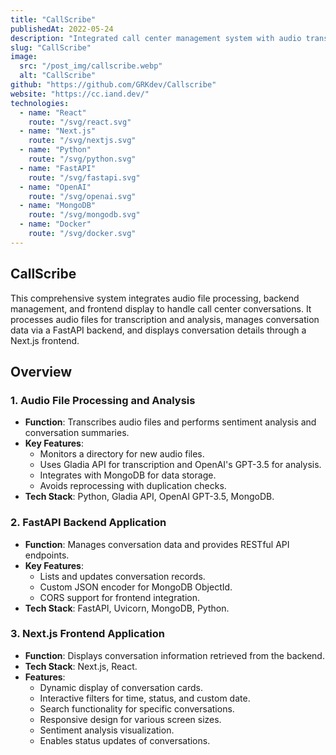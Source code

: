 ```yaml
---
title: "CallScribe"
publishedAt: 2022-05-24
description: "Integrated call center management system with audio transcription, FastAPI for data handling, and a Next.js interface for accessing and interacting with conversation data."
slug: "CallScribe"
image: 
  src: "/post_img/callscribe.webp"
  alt: "CallScribe"
github: "https://github.com/GRKdev/Callscribe"
website: "https://cc.iand.dev/"
technologies:
  - name: "React"
    route: "/svg/react.svg"
  - name: "Next.js"
    route: "/svg/nextjs.svg"
  - name: "Python"
    route: "/svg/python.svg"
  - name: "FastAPI"
    route: "/svg/fastapi.svg"
  - name: "OpenAI"
    route: "/svg/openai.svg"
  - name: "MongoDB"
    route: "/svg/mongodb.svg"
  - name: "Docker"
    route: "/svg/docker.svg"
---
```



## CallScribe
This comprehensive system integrates audio file processing, backend management, and frontend display to handle call center conversations. It processes audio files for transcription and analysis, manages conversation data via a FastAPI backend, and displays conversation details through a Next.js frontend.

## Overview

### 1. Audio File Processing and Analysis
- **Function**: Transcribes audio files and performs sentiment analysis and conversation summaries.
- **Key Features**:
  - Monitors a directory for new audio files.
  - Uses Gladia API for transcription and OpenAI's GPT-3.5 for analysis.
  - Integrates with MongoDB for data storage.
  - Avoids reprocessing with duplication checks.
- **Tech Stack**: Python, Gladia API, OpenAI GPT-3.5, MongoDB.

### 2. FastAPI Backend Application
- **Function**: Manages conversation data and provides RESTful API endpoints.
- **Key Features**:
  - Lists and updates conversation records.
  - Custom JSON encoder for MongoDB ObjectId.
  - CORS support for frontend integration.
- **Tech Stack**: FastAPI, Uvicorn, MongoDB, Python.

### 3. Next.js Frontend Application
- **Function**: Displays conversation information retrieved from the backend.
- **Tech Stack**: Next.js, React.
- **Features**:
  - Dynamic display of conversation cards.
  - Interactive filters for time, status, and custom date.
  - Search functionality for specific conversations.
  - Responsive design for various screen sizes.
  - Sentiment analysis visualization.
  - Enables status updates of conversations.
